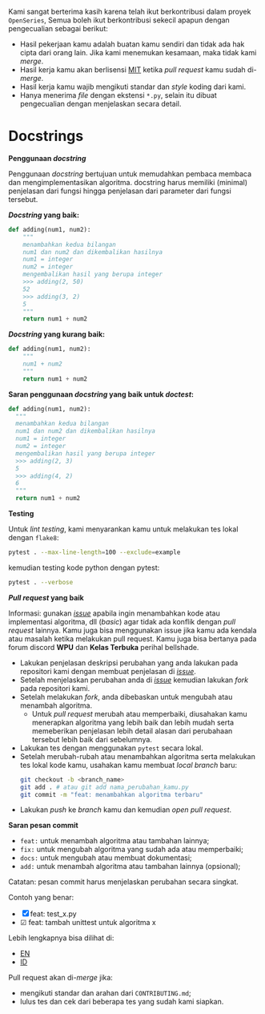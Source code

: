 Kami sangat berterima kasih karena telah ikut berkontribusi dalam proyek `OpenSeries`, Semua boleh ikut berkontribusi sekecil apapun dengan pengecualian sebagai berikut:

- Hasil pekerjaan kamu adalah buatan kamu sendiri dan tidak ada hak cipta dari orang lain. Jika kami menemukan kesamaan, maka tidak kami _merge_.
- Hasil kerja kamu akan berlisensi [MIT](LICENSE) ketika _pull request_ kamu sudah di-_merge_.
- Hasil kerja kamu wajib mengikuti standar dan _style_ koding dari kami.
- Hanya menerima _file_ dengan ekstensi `*.py`, selain itu dibuat pengecualian dengan menjelaskan secara detail.

# Docstrings

**Penggunaan _docstring_**

Penggunaan _docstring_ bertujuan untuk memudahkan pembaca membaca dan mengimplementasikan algoritma. docstring harus memiliki (minimal) penjelasan dari fungsi hingga penjelasan dari parameter dari fungsi tersebut.

**_Docstring_ yang baik:**

```py
def adding(num1, num2):
    """
    menambahkan kedua bilangan
    num1 dan num2 dan dikembalikan hasilnya
    num1 = integer
    num2 = integer
    mengembalikan hasil yang berupa integer
    >>> adding(2, 50)
    52
    >>> adding(3, 2)
    5
    """
    return num1 + num2
```

**_Docstring_ yang kurang baik:**

```py
def adding(num1, num2):
    """
    num1 + num2
    """
    return num1 + num2
```

**Saran penggunaan _docstring_ yang baik untuk _doctest_:**

```py
def adding(num1, num2):
  """
  menambahkan kedua bilangan
  num1 dan num2 dan dikembalikan hasilnya
  num1 = integer
  num2 = integer
  mengembalikan hasil yang berupa integer
  >>> adding(2, 3)
  5
  >>> adding(4, 2)
  6
  """
  return num1 + num2
```

**Testing**

Untuk _lint testing_, kami menyarankan kamu untuk melakukan tes lokal dengan `flake8`:

```bash
pytest . --max-line-length=100 --exclude=example
```

kemudian testing kode python dengan pytest:

```bash
pytest . --verbose
```

**_Pull request_ yang baik**

Informasi: gunakan [_issue_](https://github.com/bellshade/Python/issues) apabila ingin menambahkan kode atau implementasi algoritma, dll (_basic_) agar tidak ada konflik dengan _pull request_ lainnya. Kamu juga bisa menggunakan issue jika kamu ada
kendala atau masalah ketika melakukan pull request. Kamu juga bisa bertanya pada forum discord **WPU** dan **Kelas Terbuka** perihal bellshade.

- Lakukan penjelasan deskripsi perubahan yang anda lakukan pada repositori kami dengan membuat penjelasan di [_issue_](https://github.com/bellshade/OpenSeries/issues).
- Setelah menjelaskan perubahan anda di [_issue_](https://github.com/bellshade/OpenSeries/issues) kemudian lakukan _fork_ pada repositori kami.
- Setelah melakukan _fork_, anda dibebaskan untuk mengubah atau menambah algoritma.
  - Untuk _pull request_ merubah atau memperbaiki, diusahakan kamu menerapkan algoritma yang lebih baik dan lebih mudah serta memeberikan penjelasan lebih detail alasan dari perubahaan tersebut lebih baik dari sebelumnya.
- Lakukan tes dengan menggunakan `pytest` secara lokal.
- Setelah merubah-rubah atau menambahkan algoritma serta melakukan tes lokal kode kamu, usahakan kamu membuat _local branch_ baru:
  ```bash
  git checkout -b <branch_name>
  git add . # atau git add nama_perubahan_kamu.py
  git commit -m "feat: menambahkan algoritma terbaru"
  ```
- Lakukan _push_ ke _branch_ kamu dan kemudian _open pull request_.

**Saran pesan commit**

- `feat:` untuk menambah algoritma atau tambahan lainnya;
- `fix:` untuk mengubah algoritma yang sudah ada atau memperbaiki;
- `docs:` untuk mengubah atau membuat dokumentasi;
- `add:` untuk menambah algoritma atau tambahan lainnya (opsional);

Catatan: pesan commit harus menjelaskan perubahan secara singkat.

Contoh yang benar:

- &#9746; feat: test_x.py
- &#9745; feat: tambah unittest untuk algoritma x

Lebih lengkapnya bisa dilihat di:

- [EN](https://www.conventionalcommits.org/en/v1.0.0/)
- [ID](https://www.conventionalcommits.org/id/v1.0.0/)

Pull request akan di-_merge_ jika:

- mengikuti standar dan arahan dari `CONTRIBUTING.md`;
- lulus tes dan cek dari beberapa tes yang sudah kami siapkan.
